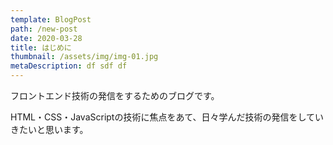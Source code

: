 ```yaml
---
template: BlogPost
path: /new-post
date: 2020-03-28
title: はじめに
thumbnail: /assets/img/img-01.jpg
metaDescription: df sdf df
---
```


フロントエンド技術の発信をするためのブログです。

HTML・CSS・JavaScriptの技術に焦点をあて、日々学んだ技術の発信をしていきたいと思います。